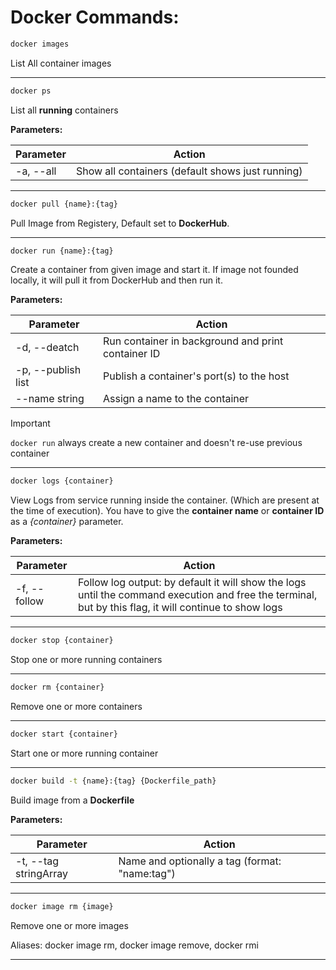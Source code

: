 # Docker Commands:

```sh
docker images
```

List All container images

---

```sh
docker ps
```

List all **running** containers

**Parameters:**

| Parameter | Action |
| --- | --- |
| -a, --all | Show all containers (default shows just running) |

---

```sh
docker pull {name}:{tag}
```

Pull Image from Registery, Default set to **DockerHub**.

---

```sh
docker run {name}:{tag}
```

Create a container from given image and start it. If image not founded locally, it will pull it from DockerHub and then run it.

**Parameters:**

| Parameter | Action |
| --- | --- |
| -d, --deatch | Run container in background and print container ID |
| -p, --publish list | Publish a container's port(s) to the host |
| --name string | Assign a name to the container |


> [!IMPORTANT]
> `docker run` always create a new container and doesn't re-use previous container

---

```sh
docker logs {container}
```

View Logs from service running inside the container. (Which are present at the time of execution).
You have to give the **container name** or **container ID** as a *{container}* parameter.

**Parameters:**

| Parameter | Action |
| --- | --- |
| -f, --follow | Follow log output: by default it will show the logs until the command execution and free the terminal, but by this flag, it will continue to show logs |

---

```sh
docker stop {container}
```

Stop one or more running containers

---

```sh
docker rm {container}
```

Remove one or more containers

---

```sh
docker start {container}
```

Start one or more running container

---

```sh
docker build -t {name}:{tag} {Dockerfile_path}
```
Build image from a **Dockerfile**

**Parameters:**

| Parameter | Action |
| --- | --- |
| -t, --tag stringArray | Name and optionally a tag (format:  "name:tag") |

---

```sh
docker image rm {image}
```
Remove one or more images

Aliases:
docker image rm, docker image remove, docker rmi

---